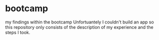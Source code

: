 # bootcamp
my findings within the bootcamp
Unfortuantely I couldn't build an app so this repository only consists of the description of my experience and the steps I took.
